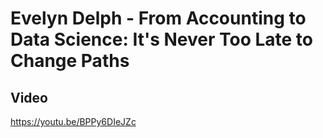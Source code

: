 # Evelyn Delph - From Accounting to Data Science: It's Never Too Late to Change Paths

## Video
https://youtu.be/BPPy6DIeJZc
